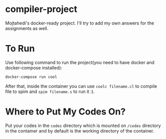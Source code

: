 # compiler-project
Mojtahedi's docker-ready project. I'll try to add my own answers for the assignments as well.

# To Run
Use following command to run the project(you need to have docker and docker-compose installed):

```docker-compose run cool```

After that, inside the container you can use `coolc filename.cl` to compile file to spim and `spim filename.s` to run it :).

# Where to Put My Codes On?
Put your codes in the `codes` directory which is mounted on `/codes` directory in the container and by default is the working directory of the container.

